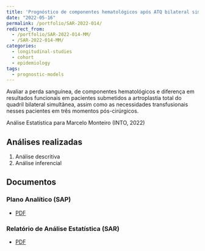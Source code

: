 ```yaml
---
title: 'Prognóstico de componentes hematológicos após ATQ bilateral simultânea em centro cirúrgico de referência'
date: "2022-05-16"
permalink: /portfolio/SAR-2022-014/
redirect_from:
  - /portfolio/SAR-2022-014-MM/
  - /SAR-2022-014-MM/
categories:
  - longitudinal-studies
  - cohort
  - epidemiology
tags:
  - prognostic-models
---
```


Avaliar a perda sanguínea, de componentes hematológicos e diferença em resultados funcionais em pacientes submetidos a artroplastia total do quadril bilateral simultânea, assim como as necessidades transfusionais nesses pacientes em três momentos pós-cirúrgicos.

Análise Estatística para Marcelo Monteiro (INTO, 2022)

## Análises realizadas

1. Análise descritiva
1. Análise inferencial
<!-- 1. Modelagem estatística -->

## Documentos

<!-- O cliente solicitou que esta análise seja mantida confidencial até uma futura data, determinada pelo próprio cliente. -->
<!-- Todos os documentos gerados nessa consultoria portanto não foram publicados online e apenas o título e o ano da análise foram incluídas no portfólio do consultor. -->
<!-- Após a data acordada, os documentos serão disponibilizados. -->

<!-- O cliente solicitou que esta análise seja mantida confidencial. -->
<!-- Todos os documentos gerados nessa consultoria portanto não foram publicados online e apenas o título e o ano da análise foram incluídas no portfólio do consultor. -->

### Plano Analítico (SAP)

- [PDF][sap]

### Relatório de Análise Estatística (SAR)

- [PDF][sar]

<!-- ## Análises associadas -->

<!-- Esta análise é parte de um projeto maior e é suportada por outras análises, disponíveis abaixo. -->

<!-- **[assoc_title]** -->

<!-- <[assoc_link]> -->

<!-- --- -->

[sap]: /files/SAP-2022-014-MM-v01.pdf
[sar]: /files/SAR-2022-014-MM-v01.pdf
